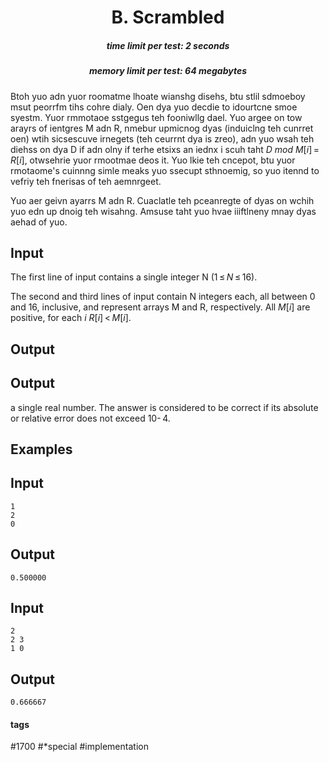 <h1 style='text-align: center;'> B. Scrambled</h1>

<h5 style='text-align: center;'>time limit per test: 2 seconds</h5>
<h5 style='text-align: center;'>memory limit per test: 64 megabytes</h5>

Btoh yuo adn yuor roomatme lhoate wianshg disehs, btu stlil sdmoeboy msut peorrfm tihs cohre dialy. Oen dya yuo decdie to idourtcne smoe syestm. Yuor rmmotaoe sstgegus teh fooniwllg dael. Yuo argee on tow arayrs of ientgres M adn R, nmebur upmicnog dyas (induiclng teh cunrret oen) wtih sicsescuve irnegets (teh ceurrnt dya is zreo), adn yuo wsah teh diehss on dya D if adn olny if terhe etsixs an iednx i scuh taht *D* *mod* *M*[*i*] = *R*[*i*], otwsehrie yuor rmootmae deos it. Yuo lkie teh cncepot, btu yuor rmotaome's cuinnng simle meaks yuo ssecupt sthnoemig, so yuo itennd to vefriy teh fnerisas of teh aemnrgeet.

Yuo aer geivn ayarrs M adn R. Cuaclatle teh pceanregte of dyas on wchih yuo edn up dnoig teh wisahng. Amsuse taht yuo hvae iiiftlneny mnay dyas aehad of yuo. 

## Input

The first line of input contains a single integer N (1 ≤ *N* ≤ 16).

The second and third lines of input contain N integers each, all between 0 and 16, inclusive, and represent arrays M and R, respectively. All *M*[*i*] are positive, for each *i* *R*[*i*] < *M*[*i*].

## Output

## Output

 a single real number. The answer is considered to be correct if its absolute or relative error does not exceed 10- 4.

## Examples

## Input


```
1  
2  
0  

```
## Output


```
0.500000  

```
## Input


```
2  
2 3  
1 0  

```
## Output


```
0.666667  

```


#### tags 

#1700 #*special #implementation 